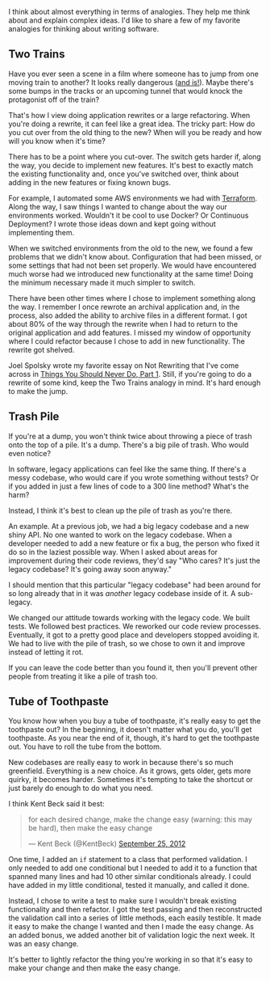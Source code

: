 I think about almost everything in terms of analogies. They help me think about
and explain complex ideas.  I'd like to share a few of my favorite analogies for
thinking about writing software.


Two Trains
----------

Have you ever seen a scene in a film where someone has to jump from one moving
train to another? It looks really dangerous ([and
is!](https://en.wikipedia.org/wiki/Train_surfing#Risks)).
Maybe there's some bumps in the tracks or an upcoming
tunnel that would knock the protagonist off of the train?

That's how I view doing application rewrites or a large refactoring.
When you're doing a rewrite, it can feel like a great idea.
The tricky part: How do you cut over from the old thing to the new? When will
you be ready and how will you know when it's time?

There has to be a point where you cut-over. The switch gets harder if, along the
way, you decide to implement new features. It's best to exactly match the
existing functionality and, once you've switched over, think about adding in the
new features or fixing known bugs.

For example, I automated some AWS environments we had with
[Terraform](https://www.terraform.io/). Along the
way, I saw things I wanted to change about the way our
environments worked. Wouldn't it be cool to use Docker? Or Continuous
Deployment? I wrote those ideas down and kept going without implementing them.

When we switched environments from the old to the new, we found a few problems
that we didn't know about. Configuration that had been missed, or some settings
that had not been set properly.  We would have encountered much worse had we
introduced new functionality at the same time! Doing the minimum necessary made
it much simpler to switch.

There have been other times where I chose to implement something along the way.
I remember I once rewrote an archival application and, in the process, also
added the ability to archive files in a different format.
I got about 80% of the way through the rewrite when I had to return to the
original application and add features. I missed my window of opportunity where
I could refactor because I chose to add in new functionality.
The rewrite got shelved.

Joel Spolsky wrote my favorite essay on Not Rewriting that I've come across in
[Things You Should Never Do, Part
1](http://www.joelonsoftware.com/articles/fog0000000069.html). Still, if you're
going to do a rewrite of some kind, keep the Two Trains analogy in mind. It's
hard enough to make the jump.


Trash Pile
----------

If you're at a dump, you won't think twice about throwing a piece of trash onto
the top of a pile. It's a dump. There's a big pile of trash. Who would even notice?

In software, legacy applications can feel like the same thing. If there's
a messy codebase, who would care if you wrote something without tests? Or if you
added in just a few lines of code to a 300 line method? What's the harm?

Instead, I think it's best to clean up the pile of trash as you're there.

An example. At a previous job, we had a big legacy codebase and a new shiny API.
No one wanted to work on the legacy codebase.  When a developer needed to add
a new feature or fix a bug, the person who fixed it do so in the laziest
possible way.  When I asked about areas for improvement during their code
reviews, they'd say "Who cares? It's just the legacy codebase? It's going away
soon anyway."

I should mention that this particular "legacy codebase" had been around for so
long already that in it was *another* legacy codebase inside of it.
A sub-legacy.

We changed our attitude towards working with the legacy code. We built tests.
We followed best practices. We reworked our code review processes. Eventually,
it got to a pretty good place and developers stopped avoiding it. We had to live
with the pile of trash, so we chose to own it and improve instead of letting it
rot.

If you can leave the code better than you found it, then you'll prevent other people
from treating it like a pile of trash too.

Tube of Toothpaste
------------------

You know how when you buy a tube of toothpaste, it's really easy to get the
toothpaste out? In the beginning, it doesn't matter what you do, you'll get
toothpaste.  As you near the end of it, though,
it's hard to get the toothpaste out. You have to roll the tube from the
bottom.

New codebases are really easy to work in because there's so much greenfield.
Everything is a new choice. As it grows, gets older, gets more quirky, it
becomes harder. Sometimes it's tempting to take the shortcut or just barely do
enough to do what you need.

I think Kent Beck said it best:

<blockquote class="twitter-tweet" data-lang="en"><p lang="en" dir="ltr">for each
desired change, make the change easy (warning: this may be hard), then make the
easy change</p>&mdash; Kent Beck (@KentBeck) <a
href="https://twitter.com/KentBeck/status/250733358307500032">September 25,
2012</a></blockquote>
<script async src="//platform.twitter.com/widgets.js" charset="utf-8"></script>

One time, I added an `if` statement to a class that performed validation. I only
needed to add one conditional but I needed to add it to a function that spanned
many lines and had 10 other similar conditionals already.
I could have added in my little conditional, tested it
manually, and called it done.

Instead, I chose to write a test to make sure
I wouldn't break existing functionality and then refactor.
I got the test passing and then reconstructed the validation call into
a series of little methods, each easily testible. It made it easy to make the
change I wanted and then I made the easy change. As an added bonus, we added
another bit of validation logic the next week. It was an easy change.

It's better to lightly refactor
the thing you're working in so that it's easy to make your change and then make
the easy change.

